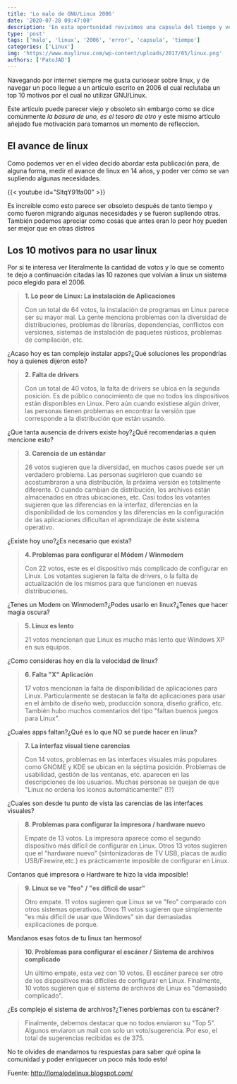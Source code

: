 ```yaml
---
title: 'Lo malo de GNU/Linux 2006'
date: '2020-07-28 09:47:00'
description: 'En esta oportunidad revivimos una capsula del tiempo y vemos que andaba mal en linux en el 2006'
type: 'post'
tags: ['malo', 'linux', '2006', 'error', 'capsula', 'tiempo']
categories: ['Linux']
img: 'https://www.muylinux.com/wp-content/uploads/2017/05/linux.png'
authors: ['PatoJAD']
---
```


Navegando por internet siempre me gusta curiosear sobre linux, y de navegar un poco llegue a un artículo escrito en 2006 el cual reclutaba un top 10 motivos por el cual no utilizar GNU/Linux.

Este artículo puede parecer viejo y obsoleto sin embargo como se dice comúnmente _la basura de uno, es el tesoro de otro_ y este mismo artículo añejado fue motivación para tomarnos un momento de refleccion.

## El avance de linux

Como podemos ver en el video decido abordar esta publicación para, de alguna forma, medir el avance de linux en 14 años, y poder ver cómo se van supliendo algunas necesidades.

{{< youtube id="SltqY91fa00" >}}

Es increible como esto parece ser obsoleto después de tanto tiempo y como fueron migrando algunas necesidades y se fueron supliendo otras. También podemos apreciar como cosas que antes eran lo peor hoy pueden ser mejor que en otras distros

## Los 10 motivos para no usar linux

Por si te interesa ver literalmente la cantidad de votos y lo que se comento te dejo a continuación citadas las 10 razones que volvían a linux un sistema poco elegido para el 2006.

> **1. Lo peor de Linux: La instalación de Aplicaciones**
>
> Con un total de 64 votos, la instalación de programas en Linux parece ser su mayor mal. La gente menciona problemas con la diversidad de distribuciones, problemas de librerías, dependencias, conflictos con versiones, sistemas de instalación de paquetes rústicos, problemas de compilación, etc.

¿Acaso hoy es tan complejo instalar apps?¿Qué soluciones les propondrías hoy a quienes dijeron esto?

> **2. Falta de drivers**
>
> Con un total de 40 votos, la falta de drivers se ubica en la segunda posición. Es de público conocimiento de que no todos los dispositivos están disponibles en Linux. Pero aún cuando existiese algún driver, las personas tienen problemas en encontrar la versión que corresponde a la distribución que están usando.

¿Que tanta ausencia de drivers existe hoy?¿Qué recomendarías a quien mencione esto?

> **3. Carencia de un estándar**
>
> 26 votos sugieren que la diversidad, en muchos casos puede ser un verdadero problema. Las personas sugirieron que cuando se acostumbraron a una distribución, la próxima versión es totalmente diferente. O cuando cambian de distribución, los archivos están almacenados en otras ubicaciones, etc. Casi todos los votantes sugieren que las diferencias en la interfaz, diferencias en la disponibilidad de los comandos y las diferencias en la configuración de las aplicaciones dificultan el aprendizaje de éste sistema operativo.

¿Existe hoy uno?¿Es necesario que exista?

> **4. Problemas para configurar el Módem / Winmodem**
>
> Con 22 votos, este es el dispositivo más complicado de configurar en Linux. Los votantes sugieren la falta de drivers, o la falta de actualización de los mismos para que funcionen en nuevas distribuciones.

¿Tenes un Modem on Winmodem?¿Podes usarlo en linux?¿Tenes que hacer magia oscura?

> **5. Linux es lento**
>
> 21 votos mencionan que Linux es mucho más lento que Windows XP en sus equipos.

¿Como consideras hoy en día la velocidad de linux?

> **6. Falta "X" Aplicación**
>
> 17 votos mencionan la falta de disponibilidad de aplicaciones para Linux. Particularmente se destacan la falta de aplicaciones para usar en el ámbito de diseño web, producción sonora, diseño gráfico, etc. También hubo muchos comentarios del tipo "faltan buenos juegos para Linux".

¿Cuales apps faltan?¿Qué es lo que NO se puede hacer en linux?

> **7. La interfaz visual tiene carencias**
>
> Con 14 votos, problemas en las interfaces visuales más populares como GNOME y KDE se ubican en la séptima posición. Problemas de usabilidad, gestión de las ventanas, etc. aparecen en las descripciones de los usuarios. Muchas personas se quejan de que "Linux no ordena los iconos automáticamente!" (!?)

¿Cuales son desde tu punto de vista las carencias de las interfaces visuales?

> **8. Problemas para configurar la impresora / hardware nuevo**
>
> Empate de 13 votos. La impresora aparece como el segundo dispositivo más difícil de configurar en Linux. Otros 13 votos sugieren que el "hardware nuevo" (sintonizadoras de TV USB, placas de audio USB/Firewire,etc.) es prácticamente imposible de configurar en Linux.

Contanos qué impresora o Hardware te hizo la vida imposible!

> **9. Linux se ve "feo" / "es dificil de usar"**
>
> Otro empate. 11 votos sugieren que Linux se ve "feo" comparado con otros sistemas operativos. Otros 11 votos sugieren que simplemente "es más difícil de usar que Windows" sin dar demasiadas explicaciones de porque.

Mandanos esas fotos de tu linux tan hermoso!

> **10. Problemas para configurar el escáner / Sistema de archivos complicado**
>
> Un último empate, esta vez con 10 votos. El escáner parece ser otro de los dispositivos más difíciles de configurar en Linux. Finalmente, 10 votos sugieren que el sistema de archivos de Linux es "demasiado complicado".

¿Es complejo el sistema de archivos?¿Tienes porblemas con tu escáner?

> Finalmente, debemos destacar que no todos enviaron su "Top 5". Algunos enviaron un mail con solo un voto/sugerencia. Por eso, el total de sugerencias recibidas es de 375.

No te olvides de mandarnos tu respuestas para saber qué opina la comunidad y poder enriquecer un poco más todo esto!

Fuente: http://lomalodelinux.blogspot.com/

